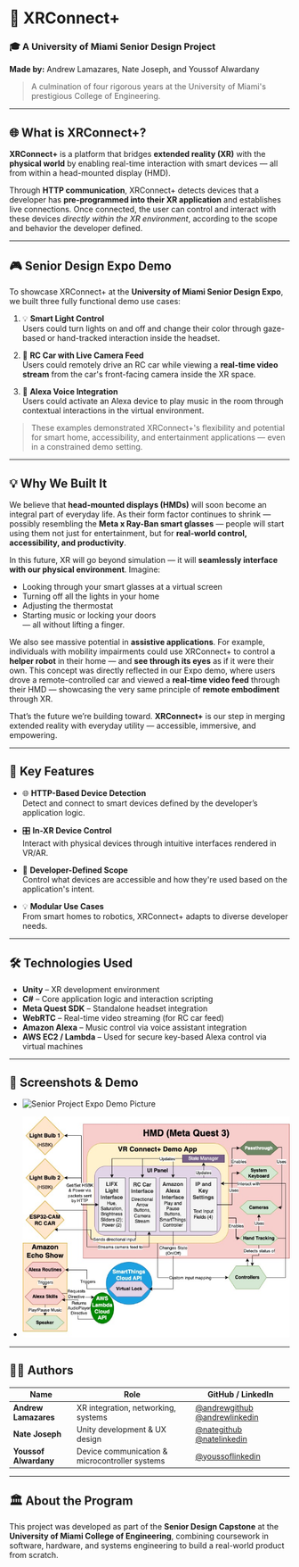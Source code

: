 # 🧠 XRConnect+  
### 🎓 A University of Miami Senior Design Project  
**Made by:** Andrew Lamazares, Nate Joseph, and Youssof Alwardany  

> A culmination of four rigorous years at the University of Miami's prestigious College of Engineering.

---

## 🌐 What is XRConnect+?

**XRConnect+** is a platform that bridges **extended reality (XR)** with the **physical world** by enabling real-time interaction with smart devices — all from within a head-mounted display (HMD).

Through **HTTP communication**, XRConnect+ detects devices that a developer has **pre-programmed into their XR application** and establishes live connections. Once connected, the user can control and interact with these devices *directly within the XR environment*, according to the scope and behavior the developer defined.

---

## 🎮 Senior Design Expo Demo

To showcase XRConnect+ at the **University of Miami Senior Design Expo**, we built three fully functional demo use cases:

1. 💡 **Smart Light Control**  
   Users could turn lights on and off and change their color through gaze-based or hand-tracked interaction inside the headset.

2. 🚗 **RC Car with Live Camera Feed**  
   Users could remotely drive an RC car while viewing a **real-time video stream** from the car's front-facing camera inside the XR space.

3. 🎵 **Alexa Voice Integration**  
   Users could activate an Alexa device to play music in the room through contextual interactions in the virtual environment.

> These examples demonstrated XRConnect+'s flexibility and potential for smart home, accessibility, and entertainment applications — even in a constrained demo setting.

---

## 💡 Why We Built It

We believe that **head-mounted displays (HMDs)** will soon become an integral part of everyday life. As their form factor continues to shrink — possibly resembling the **Meta x Ray-Ban smart glasses** — people will start using them not just for entertainment, but for **real-world control, accessibility, and productivity**.

In this future, XR will go beyond simulation — it will **seamlessly interface with our physical environment**. Imagine:

- Looking through your smart glasses at a virtual screen  
- Turning off all the lights in your home  
- Adjusting the thermostat  
- Starting music or locking your doors  
— all without lifting a finger.

We also see massive potential in **assistive applications**. For example, individuals with mobility impairments could use XRConnect+ to control a **helper robot** in their home — and **see through its eyes** as if it were their own. This concept was directly reflected in our Expo demo, where users drove a remote-controlled car and viewed a **real-time video feed** through their HMD — showcasing the very same principle of **remote embodiment** through XR.

That’s the future we’re building toward. **XRConnect+** is our step in merging extended reality with everyday utility — accessible, immersive, and empowering.

---

## 🔧 Key Features

- 🌐 **HTTP-Based Device Detection**  
  Detect and connect to smart devices defined by the developer’s application logic.

- 🎛️ **In-XR Device Control**  
  Interact with physical devices through intuitive interfaces rendered in VR/AR.

- 🎯 **Developer-Defined Scope**  
  Control what devices are accessible and how they're used based on the application's intent.

- 💡 **Modular Use Cases**  
  From smart homes to robotics, XRConnect+ adapts to diverse developer needs.

---

## 🛠️ Technologies Used

- **Unity** – XR development environment
- **C#** – Core application logic and interaction scripting
- **Meta Quest SDK** – Standalone headset integration
- **WebRTC** – Real-time video streaming (for RC car feed)
- **Amazon Alexa** – Music control via voice assistant integration
- **AWS EC2 / Lambda** – Used for secure key-based Alexa control via virtual machines

---

## 📸 Screenshots & Demo

<!-- Replace with actual media links -->
- ![Senior Project Expo Demo Picture](images/senior_project.jpg)
  
- ![Senior Project Architecture Diagram](images/senior_project_arch.jpeg)

---

## 🧑‍💻 Authors

| Name              | Role                                  | GitHub / LinkedIn         |
|-------------------|----------------------------------------|--------------------------|
| **Andrew Lamazares** | XR integration, networking, systems    | [@andrewgithub](https://github.com/yourusername) [@andrewlinkedin](https://www.linkedin.com/in/andrew-lamazares/)|
| **Nate Joseph**      | Unity development & UX design          | [@nategithub](https://github.com/natejoseph) [@natelinkedin](https://www.linkedin.com/in/nathanieljoseph/)|
| **Youssof Alwardany** | Device communication & microcontroller systems | [@youssoflinkedin](https://www.linkedin.com/in/youssof-alwardany/) |

---

## 🏛️ About the Program

This project was developed as part of the **Senior Design Capstone** at the **University of Miami College of Engineering**, combining coursework in software, hardware, and systems engineering to build a real-world product from scratch.

